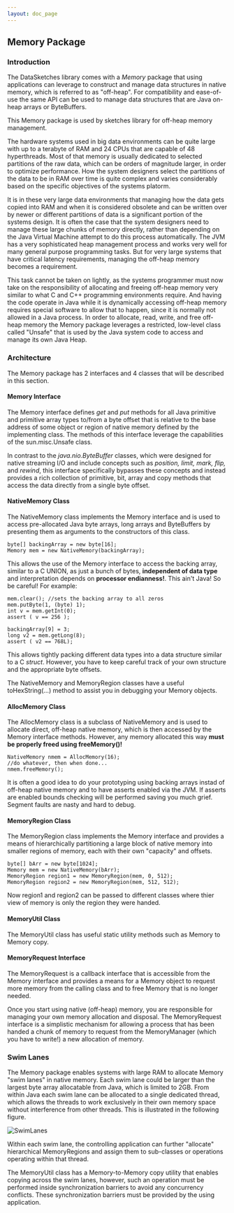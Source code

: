 ```yaml
---
layout: doc_page
---
```


## Memory Package

### Introduction
The DataSketches library comes with a <i>Memory</i> package that using applications can leverage 
to construct and manage data structures in native memory, which is referred to as "off-heap". 
For compatibility and ease-of-use the same API can be used to manage data structures that are 
Java on-heap arrays or ByteBuffers. 

This Memory package is used by sketches library for off-heap memory management. 

The hardware systems used in big data environments can be quite large with up to a terabyte 
of RAM and 24 CPUs that are capable of 48 hyperthreads. 
Most of that memory is usually dedicated to selected partitions of the raw data, 
which can be orders of magnitude larger, in order to optimize performance. 
How the system designers select the partitions of the data to be in RAM over time is quite complex 
and varies considerably based on the specific objectives of the systems platorm. 

It is in these very large data environments that managing how the data gets copied into RAM and 
when it is considered obsolete and can be written 
over by newer or different partitions of data is a significant portion of the systems design. 
It is often the case that the system designers need to manage these large chunks of 
memory directly, rather than depending on the Java Virtual Machine attempt to do this 
process automatically. 
The JVM has a very sophisticated heap management process and works very well for many 
general purpose programming tasks. 
But for very large systems that have critical latency requirements, 
managing the off-heap memory becomes a requirement.

This task cannot be taken on lightly, as the systems programmer must now take on the 
responsibility of allocating and freeing off-heap memory very similar to what C and C++ 
programming environments require. 
And having the code operate in Java while it is dynamically accessing off-heap memory 
requires special software to allow that to happen, 
since it is normally not allowed in a Java process.
In order to allocate, read, write, and free off-heap memory the Memory package 
leverages a restricted, 
low-level class called "Unsafe" that is used by the Java system code to access and 
manage its own Java Heap. 

### Architecture
The Memory package has 2 interfaces and 4 classes that will be described in this section.

#### Memory Interface
The Memory interface defines <i>get</i> and <i>put</i> methods for all Java primitive and 
primitive array types to/from a byte offset that is relative to the base address of some 
object or region of native memory defined by the implementing class.
The methods of this interface leverage the capabilities of the sun.misc.Unsafe class.

In contrast to the <i>java.nio.ByteBuffer</i> classes, which were designed for native 
streaming I/O and include concepts such as <i>position, limit, mark, flip,</i> and <i>rewind</i>, 
this interface specifically bypasses these concepts and instead provides a rich collection of 
primitive, bit, array and copy methods that access the data directly from a single byte offset. 

#### NativeMemory Class
The NativeMemory class implements the Memory interface and is used to access pre-allocated 
Java byte arrays, long arrays and ByteBuffers by presenting them as arguments to the 
constructors of this class.

    byte[] backingArray = new byte[16];
    Memory mem = new NativeMemory(backingArray);

This allows the use of the Memory interface to access the backing array, similar to a C UNION, 
as just a bunch of bytes, __independent of data type__ and interpretation depends on 
__processor endianness!__. This ain't Java! So be careful! For example:

    mem.clear(); //sets the backing array to all zeros
    mem.putByte(1, (byte) 1);
    int v = mem.getInt(0);
    assert ( v == 256 );
    
    backingArray[9] = 3;
    long v2 = mem.getLong(8);
    assert ( v2 == 768L);

This allows tightly packing different data types into a data structure similar to a C _struct_.
However, you have to keep careful track of your own structure and the appropriate byte offsets.

The NativeMemory and MemoryRegion classes have a useful toHexString(...) method to assist you in debugging your Memory objects.

#### AllocMemory Class
The AllocMemory class is a subclass of NativeMemory and is used to allocate direct, 
off-heap native memory, which is then accessed by the Memory interface methods. 
However, any memory allocated this way __must be properly freed using freeMemory()!__

    NativeMemory nmem = AllocMemory(16);
    //do whatever, then when done...
    nmem.freeMemory();

It is often a good idea to do your prototyping using backing arrays instad of off-heap native memory and to have asserts enabled via the JVM.  If asserts are enabled bounds checking will be 
performed saving you much grief.  Segment faults are nasty and hard to debug.

#### MemoryRegion Class
The MemoryRegion class implements the Memory interface and provides a means of 
hierarchically partitioning a large block of native memory into 
smaller regions of memory, each with their own "capacity" and offsets. 

    byte[] bArr = new byte[1024];
    Memory mem = new NativeMemory(bArr);
    MemoryRegion region1 = new MemoryRegion(mem, 0, 512);
    MemoryRegion region2 = new MemoryRegion(mem, 512, 512);

Now region1 and region2 can be passed to different classes where thier view of memory is only the
region they were handed.

#### MemoryUtil Class
The MemoryUtil class has useful static utility methods such as Memory to Memory copy.

#### MemoryRequest Interface
The MemoryRequest is a callback interface that is accessible from the Memory interface and provides a means for a Memory object to request more memory from the calling class and to free Memory that is no longer needed. 

Once you start using native (off-heap) memory, you are responsible for managing your own memory 
allocation and disposal. The MemoryRequest interface is a simplistic mechanism for allowing a process that has been handed a chunk of memory to request from the MemoryManager (which you have to write!) a new allocation of memory. 

### Swim Lanes

The Memory package enables systems with large RAM to allocate Memory "swim lanes" in native memory. 
Each swim lane could be larger than the largest byte array allocatable from Java, 
which is limited to 2GB. 
From within Java each swim lane can be allocated to a single dedicated thread, 
which allows the threads to work exclusively in their own memory space without interference 
from other threads.
This is illustrated in the following figure.

<img class="doc-img-full" src="{{site.docs_img_dir}}/SwimLanes.png" alt="SwimLanes" />

Within each swim lane, the controlling application can further "allocate" hierarchical 
MemoryRegions and assign them to sub-classes or operations operating within that thread. 

The MemoryUtil class has a Memory-to-Memory copy utility that enables copying across the swim lanes, 
however, such an operation must be performed inside synchronization barriers to avoid any concurrency conflicts.
These synchronization barriers must be provided by the using application.





